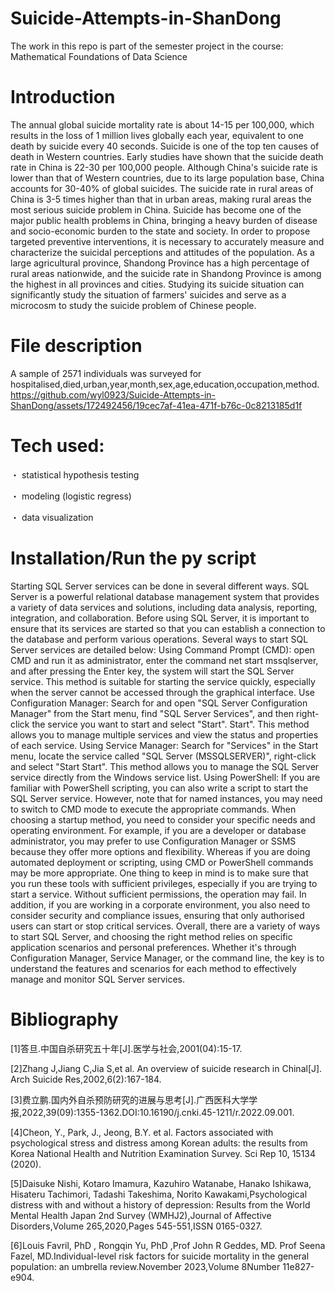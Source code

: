 # Suicide-Attempts-in-ShanDong
The work in this repo is part of the semester project in the course: Mathematical Foundations of Data Science
# Introduction
The annual global suicide mortality rate is about 14-15 per 100,000, which results in the loss of 1 million lives globally each year, equivalent to one death by suicide every 40 seconds. Suicide is one of the top ten causes of death in Western countries. Early studies have shown that the suicide death rate in China is 22-30 per 100,000 people. Although China's suicide rate is lower than that of Western countries, due to its large population base, China accounts for 30-40% of global suicides. The suicide rate in rural areas of China is 3-5 times higher than that in urban areas, making rural areas the most serious suicide problem in China. Suicide has become one of the major public health problems in China, bringing a heavy burden of disease and socio-economic burden to the state and society. In order to propose targeted preventive interventions, it is necessary to accurately measure and characterize the suicidal perceptions and attitudes of the population. As a large agricultural province, Shandong Province has a high percentage of rural areas nationwide, and the suicide rate in Shandong Province is among the highest in all provinces and cities. Studying its suicide situation can significantly study the situation of farmers' suicides and serve as a microcosm to study the suicide problem of Chinese people.
# File description
A sample of 2571 individuals was surveyed for hospitalised,died,urban,year,month,sex,age,education,occupation,method.
https://github.com/wyl0923/Suicide-Attempts-in-ShanDong/assets/172492456/19cec7af-41ea-471f-b76c-0c8213185d1f
# Tech used:
・ statistical hypothesis testing  

・ modeling (logistic regress)  

・ data visualization  
# Installation/Run the py script
Starting SQL Server services can be done in several different ways.
SQL Server is a powerful relational database management system that provides a variety of data services and solutions, including data analysis, reporting, integration, and collaboration. Before using SQL Server, it is important to ensure that its services are started so that you can establish a connection to the database and perform various operations. Several ways to start SQL Server services are detailed below:
Using Command Prompt (CMD): open CMD and run it as administrator, enter the command net start mssqlserver, and after pressing the Enter key, the system will start the SQL Server service. This method is suitable for starting the service quickly, especially when the server cannot be accessed through the graphical interface.
Use Configuration Manager: Search for and open "SQL Server Configuration Manager" from the Start menu, find "SQL Server Services", and then right-click the service you want to start and select "Start". Start". This method allows you to manage multiple services and view the status and properties of each service.
Using Service Manager: Search for "Services" in the Start menu, locate the service called "SQL Server (MSSQLSERVER)", right-click and select "Start Start". This method allows you to manage the SQL Server service directly from the Windows service list.
Using PowerShell: If you are familiar with PowerShell scripting, you can also write a script to start the SQL Server service. However, note that for named instances, you may need to switch to CMD mode to execute the appropriate commands.
When choosing a startup method, you need to consider your specific needs and operating environment. For example, if you are a developer or database administrator, you may prefer to use Configuration Manager or SSMS because they offer more options and flexibility. Whereas if you are doing automated deployment or scripting, using CMD or PowerShell commands may be more appropriate.
One thing to keep in mind is to make sure that you run these tools with sufficient privileges, especially if you are trying to start a service. Without sufficient permissions, the operation may fail. In addition, if you are working in a corporate environment, you also need to consider security and compliance issues, ensuring that only authorised users can start or stop critical services.
Overall, there are a variety of ways to start SQL Server, and choosing the right method relies on specific application scenarios and personal preferences. Whether it's through Configuration Manager, Service Manager, or the command line, the key is to understand the features and scenarios for each method to effectively manage and monitor SQL Server services.
# Bibliography
[1]答旦.中国自杀研究五十年[J].医学与社会,2001(04):15-17.  

[2]Zhang J,Jiang C,Jia S,et al. An overview of suicide research in Chinal[J]. Arch Suicide Res,2002,6(2):167-184.  

[3]费立鹏.国内外自杀预防研究的进展与思考[J].广西医科大学学报,2022,39(09):1355-1362.DOI:10.16190/j.cnki.45-1211/r.2022.09.001.  

[4]Cheon, Y., Park, J., Jeong, B.Y. et al. Factors associated with psychological stress and distress among Korean adults: the results from Korea National Health and Nutrition Examination Survey. Sci Rep 10, 15134 (2020).   

[5]Daisuke Nishi, Kotaro Imamura, Kazuhiro Watanabe, Hanako Ishikawa, Hisateru Tachimori, Tadashi Takeshima, Norito Kawakami,Psychological distress with and without a history of depression: Results from the World Mental Health Japan 2nd Survey (WMHJ2),Journal of Affective Disorders,Volume 265,2020,Pages 545-551,ISSN 0165-0327.  

[6]Louis Favril, PhD , Rongqin Yu, PhD ,Prof John R Geddes, MD. Prof Seena Fazel, MD.Individual-level risk factors for suicide mortality in the general population: an umbrella review.November 2023,Volume 8Number 11e827-e904.

